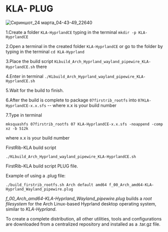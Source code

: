 # KLA- PLUG
![Скриншот_24 марта_04-43-49_22640](https://github.com/sofijacom/KLA-Hyprland/assets/107557749/9cb7631c-6fd2-4c3c-9c21-7225ee09fd70)

1.Create a folder `KLA-HyprlandCE` typing in the terminal `mkdir -p KLA-HyprlandCE`

2.Open a terminal in the created folder `KLA-HyprlandCE` or go to the folder by typing in the terminal `cd KLA-Hyprland`

3.Place the build script  `KLbuild_Arch_Hyprland_wayland_pipewire_KLA-HyprlandCE.sh`  there

4.Enter in terminal `./KLbuild_Arch_Hyprland_wayland_pipewire_KLA-HyprlandCE.sh`

5.Wait for the build to finish.

6.After the build is complete to package `07firstrib_rootfs` into `07KLA-HyprlandCE-x.x.sfs` -- where x.x is your build number

7.Type in terminal 
```
mksquashfs 07firstrib_rootfs 07 KLA-HyprlandCE-x.x.sfs -noappend -comp xz -b 512k
```
where x.x is your build number

FirstRib-KLA build script 

```
./KLbuild_Arch_Hyprland_wayland_pipewire_KLA-HyprlandCE.sh
```
FirstRib-KLA build script PLUG file.

Example of using a .plug file:

```
./build_firstrib_rootfs.sh Arch default amd64 f_00_Arch_amd64-KLA-Hyprland_Wayland_pipewire.plug
```

*f_00_Arch_amd64-KLA-Hyprland_Wayland_pipewire.plug* builds a *root filesystem* for the Arch Linux-based Hyprland desktop operating system, similar to *KLA-Hyprland*.

To create a complete distribution, all other utilities, tools and configurations are downloaded from a centralized repository and installed as a .tar.gz file.

